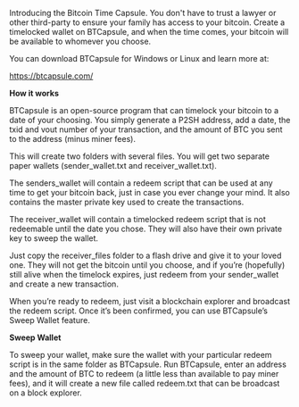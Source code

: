 Introducing the Bitcoin Time Capsule. You don't have to trust a lawyer or other third-party to ensure your family has access to your bitcoin. Create a timelocked wallet on BTCapsule, and when the time comes, your bitcoin will be available to whomever you choose.

You can download BTCapsule for Windows or Linux and learn more at:

https://btcapsule.com/

<b>How it works</b>


BTCapsule is an open-source program that can timelock your bitcoin to a date of your choosing. You simply generate a P2SH address, add a date, the txid and vout number of your transaction, and the amount of BTC you sent to the address (minus miner fees).

This will create two folders with several files. You will get two separate paper wallets (sender_wallet.txt and receiver_wallet.txt).

The senders_wallet will contain a redeem script that can be used at any time to get your bitcoin back, just in case you ever change your mind. It also contains the master private key used to create the transactions.

The receiver_wallet will contain a timelocked redeem script that is not redeemable until the date you chose. They will also have their own private key to sweep the wallet.

Just copy the receiver_files folder to a flash drive and give it to your loved one. They will not get the bitcoin until you choose, and if you’re (hopefully) still alive when the timelock expires, just redeem from your sender_wallet and create a new transaction.

When you’re ready to redeem, just visit a blockchain explorer and broadcast the redeem script. Once it’s been confirmed, you can use BTCapsule’s Sweep Wallet feature.

<b>Sweep Wallet</b>

To sweep your wallet, make sure the wallet with your particular redeem script is in the same folder as BTCapsule. Run BTCapsule, enter an address and the amount of BTC to redeem (a little less than available to pay miner fees), and it will create a new file called redeem.txt that can be broadcast on a block explorer.

